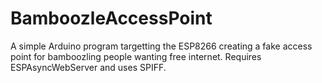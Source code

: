 # BamboozleAccessPoint

A simple Arduino program targetting the ESP8266 creating a fake access point for bamboozling people wanting free internet. Requires ESPAsyncWebServer and uses SPIFF.
